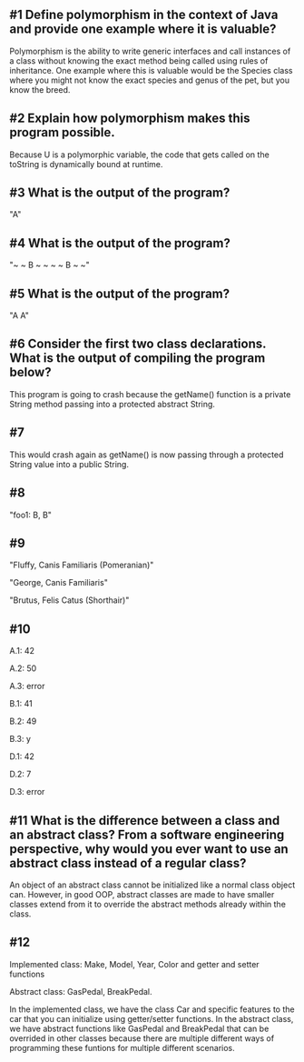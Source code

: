 ## #1 Define polymorphism in the context of Java and provide one example where it is valuable? 
Polymorphism is the ability to write generic interfaces and call instances of a class without knowing the exact method being called using rules of inheritance. One example where this is valuable would be the Species class where you might not know the exact species and genus of the pet, but you know the breed.
## #2 Explain how polymorphism makes this program possible.
Because U is a polymorphic variable, the code that gets called on the toString is dynamically bound at runtime. 
## #3 What is the output of the program?
"A"
## #4 What is the output of the program?
"~ ~ B ~ ~ ~ ~ B ~ ~"
## #5 What is the output of the program?
"A A"
## #6 Consider the first two class declarations. What is the output of compiling the program below?
This program is going to crash because the getName() function is a private String method passing into a protected abstract String.
## #7
This would crash again as getName() is now passing through a protected String value into a public String. 
## #8
"foo1: B, B"
## #9
"Fluffy, Canis Familiaris (Pomeranian)"

"George, Canis Familiaris"

"Brutus, Felis Catus (Shorthair)"
## #10
A.1: 42

A.2: 50

A.3: error

B.1: 41

B.2: 49

B.3: y

D.1: 42

D.2: 7

D.3: error

## #11 What is the difference between a class and an abstract class? From a software engineering perspective, why would you ever want to use an abstract class instead of a regular class?
An object of an abstract class cannot be initialized like a normal class object can. However, in good OOP, abstract classes are made to have smaller classes extend from it to override the abstract methods already within the class.

## #12 
Implemented class: Make, Model, Year, Color and getter and setter functions

Abstract class: GasPedal, BreakPedal.

In the implemented class, we have the class Car and specific features to the car that you can initialize using getter/setter functions. In the abstract class, we have abstract functions like GasPedal and BreakPedal that can be overrided in other classes because there are multiple different ways of programming these funtions for multiple different scenarios. 


